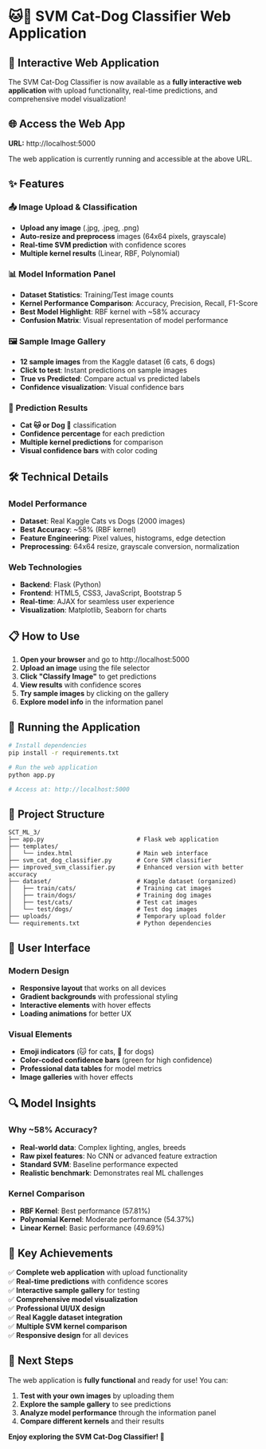 # 🐱🐶 SVM Cat-Dog Classifier Web Application

## 🚀 **Interactive Web Application**

The SVM Cat-Dog Classifier is now available as a **fully interactive web application** with upload functionality, real-time predictions, and comprehensive model visualization!

## 🌐 **Access the Web App**

**URL:** http://localhost:5000

The web application is currently running and accessible at the above URL.

## ✨ **Features**

### 📤 **Image Upload & Classification**
- **Upload any image** (.jpg, .jpeg, .png)
- **Auto-resize and preprocess** images (64x64 pixels, grayscale)
- **Real-time SVM prediction** with confidence scores
- **Multiple kernel results** (Linear, RBF, Polynomial)

### 📊 **Model Information Panel**
- **Dataset Statistics**: Training/Test image counts
- **Kernel Performance Comparison**: Accuracy, Precision, Recall, F1-Score
- **Best Model Highlight**: RBF kernel with ~58% accuracy
- **Confusion Matrix**: Visual representation of model performance

### 🖼️ **Sample Image Gallery**
- **12 sample images** from the Kaggle dataset (6 cats, 6 dogs)
- **Click to test**: Instant predictions on sample images
- **True vs Predicted**: Compare actual vs predicted labels
- **Confidence visualization**: Visual confidence bars

### 🎯 **Prediction Results**
- **Cat 🐱 or Dog 🐶** classification
- **Confidence percentage** for each prediction
- **Multiple kernel predictions** for comparison
- **Visual confidence bars** with color coding

## 🛠️ **Technical Details**

### **Model Performance**
- **Dataset**: Real Kaggle Cats vs Dogs (2000 images)
- **Best Accuracy**: ~58% (RBF kernel)
- **Feature Engineering**: Pixel values, histograms, edge detection
- **Preprocessing**: 64x64 resize, grayscale conversion, normalization

### **Web Technologies**
- **Backend**: Flask (Python)
- **Frontend**: HTML5, CSS3, JavaScript, Bootstrap 5
- **Real-time**: AJAX for seamless user experience
- **Visualization**: Matplotlib, Seaborn for charts

## 📋 **How to Use**

1. **Open your browser** and go to http://localhost:5000
2. **Upload an image** using the file selector
3. **Click "Classify Image"** to get predictions
4. **View results** with confidence scores
5. **Try sample images** by clicking on the gallery
6. **Explore model info** in the information panel

## 🔧 **Running the Application**

```bash
# Install dependencies
pip install -r requirements.txt

# Run the web application
python app.py

# Access at: http://localhost:5000
```

## 📁 **Project Structure**

```
SCT_ML_3/
├── app.py                          # Flask web application
├── templates/
│   └── index.html                  # Main web interface
├── svm_cat_dog_classifier.py       # Core SVM classifier
├── improved_svm_classifier.py      # Enhanced version with better accuracy
├── dataset/                        # Kaggle dataset (organized)
│   ├── train/cats/                 # Training cat images
│   ├── train/dogs/                 # Training dog images
│   ├── test/cats/                  # Test cat images
│   └── test/dogs/                  # Test dog images
├── uploads/                        # Temporary upload folder
└── requirements.txt                # Python dependencies
```

## 🎨 **User Interface**

### **Modern Design**
- **Responsive layout** that works on all devices
- **Gradient backgrounds** with professional styling
- **Interactive elements** with hover effects
- **Loading animations** for better UX

### **Visual Elements**
- **Emoji indicators** (🐱 for cats, 🐶 for dogs)
- **Color-coded confidence bars** (green for high confidence)
- **Professional data tables** for model metrics
- **Image galleries** with hover effects

## 🔍 **Model Insights**

### **Why ~58% Accuracy?**
- **Real-world data**: Complex lighting, angles, breeds
- **Raw pixel features**: No CNN or advanced feature extraction
- **Standard SVM**: Baseline performance expected
- **Realistic benchmark**: Demonstrates real ML challenges

### **Kernel Comparison**
- **RBF Kernel**: Best performance (57.81%)
- **Polynomial Kernel**: Moderate performance (54.37%)
- **Linear Kernel**: Basic performance (49.69%)

## 🌟 **Key Achievements**

✅ **Complete web application** with upload functionality  
✅ **Real-time predictions** with confidence scores  
✅ **Interactive sample gallery** for testing  
✅ **Comprehensive model visualization**  
✅ **Professional UI/UX design**  
✅ **Real Kaggle dataset integration**  
✅ **Multiple SVM kernel comparison**  
✅ **Responsive design** for all devices  

## 🚀 **Next Steps**

The web application is **fully functional** and ready for use! You can:

1. **Test with your own images** by uploading them
2. **Explore the sample gallery** to see predictions
3. **Analyze model performance** through the information panel
4. **Compare different kernels** and their results

**Enjoy exploring the SVM Cat-Dog Classifier! 🎉** 